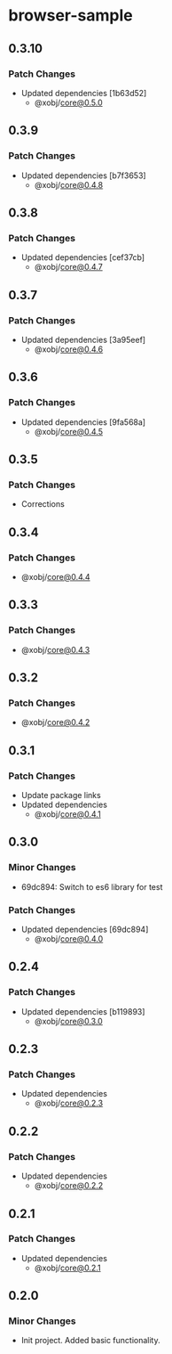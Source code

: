 # browser-sample

## 0.3.10

### Patch Changes

- Updated dependencies [1b63d52]
  - @xobj/core@0.5.0

## 0.3.9

### Patch Changes

- Updated dependencies [b7f3653]
  - @xobj/core@0.4.8

## 0.3.8

### Patch Changes

- Updated dependencies [cef37cb]
  - @xobj/core@0.4.7

## 0.3.7

### Patch Changes

- Updated dependencies [3a95eef]
  - @xobj/core@0.4.6

## 0.3.6

### Patch Changes

- Updated dependencies [9fa568a]
  - @xobj/core@0.4.5

## 0.3.5

### Patch Changes

- Corrections

## 0.3.4

### Patch Changes

- @xobj/core@0.4.4

## 0.3.3

### Patch Changes

- @xobj/core@0.4.3

## 0.3.2

### Patch Changes

- @xobj/core@0.4.2

## 0.3.1

### Patch Changes

- Update package links
- Updated dependencies
  - @xobj/core@0.4.1

## 0.3.0

### Minor Changes

- 69dc894: Switch to es6 library for test

### Patch Changes

- Updated dependencies [69dc894]
  - @xobj/core@0.4.0

## 0.2.4

### Patch Changes

- Updated dependencies [b119893]
  - @xobj/core@0.3.0

## 0.2.3

### Patch Changes

- Updated dependencies
  - @xobj/core@0.2.3

## 0.2.2

### Patch Changes

- Updated dependencies
  - @xobj/core@0.2.2

## 0.2.1

### Patch Changes

- Updated dependencies
  - @xobj/core@0.2.1

## 0.2.0

### Minor Changes

- Init project. Added basic functionality.
